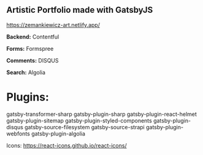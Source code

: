 ## Artistic Portfolio made with GatsbyJS

https://zemankiewicz-art.netlify.app/


**Backend:** Contentful

**Forms:** Formspree

**Comments:** DISQUS

**Search:** Algolia

# Plugins:
gatsby-transformer-sharp
gatsby-plugin-sharp
gatsby-plugin-react-helmet
gatsby-plugin-sitemap
gatsby-plugin-styled-components
gatsby-plugin-disqus
gatsby-source-filesystem
gatsby-source-strapi
gatsby-plugin-webfonts
gatsby-plugin-algolia

Icons: https://react-icons.github.io/react-icons/
